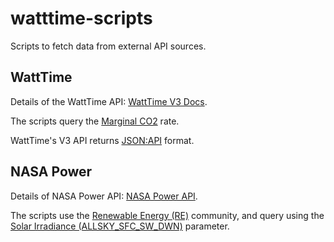 # watttime-scripts

Scripts to fetch data from external API sources. 

## WattTime

Details of the WattTime API: [WattTime V3 Docs](https://docs.watttime.org/).

The scripts query the [Marginal CO2](https://watttime.org/data-science/data-signals/marginal-co2/) rate.

WattTime's V3 API returns [JSON:API](https://jsonapi.org/) format.

## NASA Power

Details of NASA Power API: [NASA Power API](https://power.larc.nasa.gov/docs/services/api/).

The scripts use the [Renewable Energy (RE)](https://power.larc.nasa.gov/docs/methodology/communities/) community,
and query using the [Solar Irradiance (ALLSKY_SFC_SW_DWN)](https://power.larc.nasa.gov/docs/gallery/solar-irradiance/) parameter.